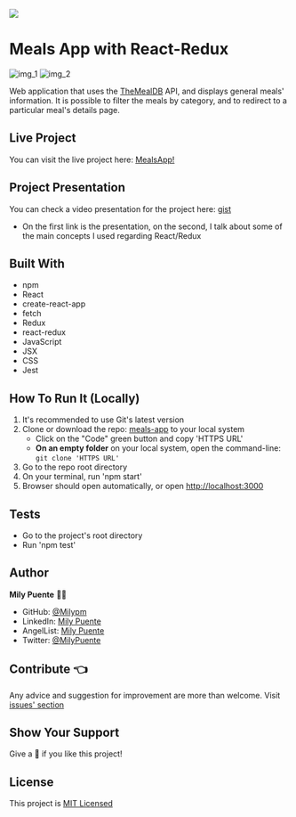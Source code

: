 ![](https://img.shields.io/badge/Microverse-blueviolet)
# Meals App with React-Redux

![img_1](https://user-images.githubusercontent.com/54684961/131413666-ce7f2408-7f01-49d8-9c02-d400933ae219.png)
![img_2](https://user-images.githubusercontent.com/54684961/131413701-9094363b-6e4b-4eb2-b270-9c8604398dbe.png)

Web application that uses the [TheMealDB](https://www.themealdb.com/api.php) API, and displays general meals' information.
It is possible to filter the meals by category, and to redirect to a particular meal's details page.

## Live Project
You can visit the live project here: [MealsApp!](https://mpm-meals-app.herokuapp.com//)

## Project Presentation
You can check a video presentation for the project here: [gist](https://gist.github.com/Milypm/3250d5edfc28a04f852b98dfcd364e4f)
- On the first link is the presentation, on the second, I talk about some of the main concepts I used regarding React/Redux

## Built With
- npm
- React
- create-react-app
- fetch
- Redux
- react-redux
- JavaScript
- JSX
- CSS
- Jest

## How To Run It (Locally)
1. It's recommended to use Git's latest version
2. Clone or download the repo: [meals-app](https://github.com/Milypm/meals-app) to your local system
    - Click on the "Code" green button and copy 'HTTPS URL'
    - **On an empty folder** on your local system, open the command-line: `git clone 'HTTPS URL'`
3. Go to the repo root directory
4. On your terminal, run 'npm start'
5. Browser should open automatically, or open [http://localhost:3000](http://localhost:3000)

## Tests
- Go to the project's root directory
- Run 'npm test'

## Author
**Mily Puente** :woman_technologist:
- GitHub: [@Milypm](https://github.com/Milypm)
- LinkedIn: [Mily Puente](https://www.linkedin.com/in/milypuentem/)
- AngelList: [Mily Puente](https://angel.co/u/mily-puente)
- Twitter: [@MilyPuente](https://twitter.com/MilyPuente)
 
## Contribute :point_left:
Any advice and suggestion for improvement are more than welcome.
Visit [issues' section](https://github.com/Milypm/meals-app/issues)

## Show Your Support
Give a :star2: if you like this project!

## License
This project is [MIT Licensed](https://github.com/Milypm/meals-app/blob/feature/app/LICENSE)
